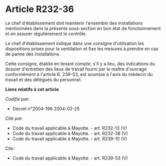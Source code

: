 # Article R232-36

Le chef d'établissement doit maintenir l'ensemble des installations mentionnées dans la présente sous-section en bon état de
fonctionnement et en assurer régulièrement le contrôle. 

Le chef d'établissement indique dans une consigne d'utilisation les dispositions prises pour la ventilation et fixe les
mesures à prendre en cas de panne des installations. 

Cette consigne, établie en tenant compte, s'il y a lieu, des indications du dossier d'entretien des lieux de travail fourni
par le maître d'ouvrage conformément à l'article R. 239-53, est soumise à l'avis du médecin du travail et des délégués du
personnel.

**Liens relatifs à cet article**

_Codifié par_:

  - Décret n°2004-196 2004-02-25

_Cité par_:

  - Code du travail applicable à Mayotte. - art. R232-13 (V)
  - Code du travail applicable à Mayotte. - art. R232-38 (V)
  - Code du travail applicable à Mayotte. - art. R239-10 (V)

_Cite_:

  - Code du travail applicable à Mayotte. - art. R239-53 (V)
